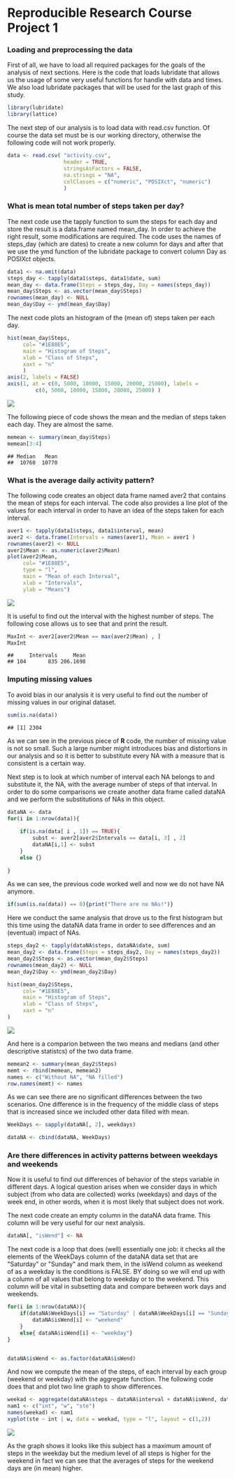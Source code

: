 # Reproducible Research Course Project 1

### Loading and preprocessing the data

First of all, we have to load all required packages for the goals of the analysis of next sections. Here is the code that loads lubridate that allows us the usage of some very useful functions for handle with data and times. We also load lubridate packages that will be used for the last graph of this study.


```r
library(lubridate)
library(lattice)
```

The next step of our analysis is to load data with read.csv function. Of course the data set must be is our working directory, otherwise the following code will not work properly.


```r
data <- read.csv( "activity.csv",
                  header = TRUE,
                  stringsAsFactors = FALSE,
                  na.strings = "NA",
                  colClasses = c("numeric", "POSIXct", "numeric")
                  )
```

### What is mean total number of steps taken per day?

The next code use the tapply function to sum the steps for each day and store the result is a data.frame named mean_day. In order to achieve the right result, some modifications are required. The code uses the names of steps_day (which are dates) to create a new column for days and after that we use the ymd function of the lubridate package to convert column Day as POSIXct objects.


```r
data1 <- na.omit(data)
steps_day <- tapply(data1$steps, data1$date, sum)
mean_day <- data.frame(Steps = steps_day, Day = names(steps_day))
mean_day$Steps <- as.vector(mean_day$Steps)
rownames(mean_day) <- NULL
mean_day$Day <- ymd(mean_day$Day)
```

The next code plots an histogram of the (mean of) steps taken per each day.


```r
hist(mean_day$Steps,
     col= "#1E88E5",
     main = "Histogram of Steps",
     xlab = "Class of Steps",
     xaxt = "n"
     )
axis(2, labels = FALSE)
axis(1, at = c(0, 5000, 10000, 15000, 20000, 25000), labels =
         c(0, 5000, 10000, 15000, 20000, 25000) )
```

![](PA1_template_files/figure-html/unnamed-chunk-4-1.png) 

The following piece of code shows the mean and the median of steps taken each day. They are almost the same.


```r
memean <- summary(mean_day$Steps)
memean[3:4]
```

```
## Median   Mean 
##  10760  10770
```


### What is the average daily activity pattern?

The following code creates an object data frame named aver2 that contains the mean of steps for each interval. The code also provides a line plot of the values for each interval in order to have an idea of the steps taken for each interval.


```r
aver1 <- tapply(data1$steps, data1$interval, mean)
aver2 <- data.frame(Intervals = names(aver1), Mean = aver1 )
rownames(aver2) <- NULL
aver2$Mean <- as.numeric(aver2$Mean)
plot(aver2$Mean,
     col= "#1E88E5",
     type = "l",
     main = "Mean of each Interval",
     xlab = "Intervals",
     ylab = "Means")
```

![](PA1_template_files/figure-html/unnamed-chunk-6-1.png) 

It is useful to find out the interval with the highest number of steps. The following cose allows us to see that and print the result.


```r
MaxInt <- aver2[aver2$Mean == max(aver2$Mean) , ]
MaxInt
```

```
##     Intervals     Mean
## 104       835 206.1698
```


### Imputing missing values
To avoid bias in our analysis it is very useful to find out the number of missing values in our original dataset.


```r
sum(is.na(data))
```

```
## [1] 2304
```

As we can see in the previous piece of **R** code, the number of missing value is not so small. Such a large number might introduces bias and distortions in our analysis and so it is better to substitute every NA with a measure that is consistent is a certain way.

Next step is to look at which number of interval each NA belongs to and substitute it, the NA, with the average number of steps of that interval. In order to do some comparisons we create another data frame called dataNA and we perform the substitutions of NAs in this object.


```r
dataNA <- data
for(i in 1:nrow(data)){
    
    if(is.na(data[ i , 1]) == TRUE){
        subst <- aver2[aver2$Intervals == data[i, 3] , 2]
        dataNA[i,1] <- subst
    }
    else {}
    
}
```

As we can see, the previous code worked well and now we do not have NA anymore.


```r
if(sum(is.na(data)) == 0){print("There are no NAs!")}
```

Here we conduct the same analysis that drove us to the first histogram but this time using the dataNA data frame in order to see differences and an (eventual) impact of NAs.


```r
steps_day2 <- tapply(dataNA$steps, dataNA$date, sum)
mean_day2 <- data.frame(Steps = steps_day2, Day = names(steps_day2))
mean_day2$Steps <- as.vector(mean_day2$Steps)
rownames(mean_day2) <- NULL
mean_day2$Day <- ymd(mean_day2$Day)

hist(mean_day2$Steps,
     col= "#1E88E5",
     main = "Histogram of Steps",
     xlab = "Class of Steps",
     xaxt = "n"
)
```

![](PA1_template_files/figure-html/unnamed-chunk-11-1.png) 

And here is a comparion between the two means and medians (and other descriptive statistcs) of the two data frame.

```r
memean2 <- summary(mean_day2$Steps)
memt <- rbind(memean, memean2)
names <- c("Without NA", "NA filled")
row.names(memt) <- names
```

As we can see there are no significant differences between the two scenarios. One difference is in the frequency of the middle class of steps that is increased since we included other data filled with mean.


```r
WeekDays <- sapply(dataNA[, 2], weekdays)

dataNA <- cbind(dataNA, WeekDays)
```


### Are there differences in activity patterns between weekdays and weekends

Now it is useful to find out differences of behavior of the steps variable in different days. A logical question arises when we consider days in which subject (from who data are collected) works (weekdays) and days of the week end, in other words, when it is most likely that subject does not work.

The next code create an empty column in the dataNA data frame. This column will be very useful for our next analysis.


```r
dataNA[, "isWend"] <- NA
```

The next code is a loop that does (well) essentially one job: it checks all the elements of the WeekDays column of the dataNA data set that are "Saturday" or "Sunday" and mark them, in the isWend column as weekend of as a weekday is the conditions is FALSE. BY doing so we will end up with a column of all values that belong to weekday or to the weekend. This column will be vital in subsetting data and compare between work days and weekends.


```r
for(i in 1:nrow(dataNA)){
    if(dataNA$WeekDays[i] == "Saturday" | dataNA$WeekDays[i] == "Sunday") {
        dataNA$isWend[i] <- "weekend"
    }
    else{ dataNA$isWend[i] <- "weekday"}
}


dataNA$isWend <- as.factor(dataNA$isWend)
```

And now we compute the mean of the steps, of each interval by each group (weekend or weekday) with the aggregate function. The following code does that and plot two line graph to show differences.


```r
weekad <- aggregate(dataNA$steps ~ dataNA$interval + dataNA$isWend, dataNA, mean)
nam1 <- c("int", "w", "ste")
names(weekad) <- nam1
xyplot(ste ~ int | w, data = weekad, type = "l", layout = c(1,2))
```

![](PA1_template_files/figure-html/unnamed-chunk-16-1.png) 

As the graph shows it looks like this subject has a maximum amount of steps in the weekday but the medium level of all steps is higher for the weekend in fact we can see that the averages of steps for the weekend days are (in mean) higher.
